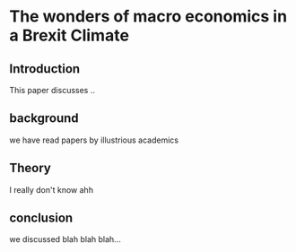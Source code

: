 
# The wonders of macro economics in a Brexit Climate

## Introduction

This paper discusses ..

## background

we have read papers by illustrious academics

## Theory

I really don't know ahh

## conclusion

we discussed blah blah blah...
